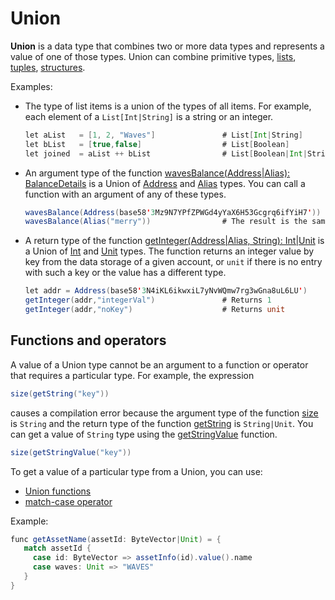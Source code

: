 # Union

**Union** is a data type that combines two or more data types and represents a value of one of those types. Union can combine primitive types, [lists](/en/ride/data-types/list), [tuples](/en/ride/data-types/tuple), [structures](/en/ride/structures/).

Examples: 

* The type of list items is a union of the types of all items. For example, each element of a `List[Int|String]` is a string or an integer.

   ```scala
   let aList   = [1, 2, "Waves"]               # List[Int|String]
   let bList   = [true,false]                  # List[Boolean]
   let joined  = aList ++ bList                # List[Boolean|Int|String]
   ```

* An argument type of the function [wavesBalance(Address|Alias): BalanceDetails](/en/ride/functions/built-in-functions/blockchain-functions#waves-balance) is a Union of [Address](/en/ride/structures/common-structures/address) and [Alias](/en/ride/structures/common-structures/alias) types. You can call a function with an argument of any of these types.

   ```scala
   wavesBalance(Address(base58'3Mz9N7YPfZPWGd4yYaX6H53Gcgrq6ifYiH7'))
   wavesBalance(Alias("merry"))                # The result is the same
   ```

* A return type of the function [getInteger(Address|Alias, String): Int|Unit](/en/ride/functions/built-in-functions/account-data-storage-functions#get-string) is a Union of [Int](/en/ride/v4/data-types/int) and [Unit](/en/ride/data-types/unit) types. The function returns an integer value by key from the data storage of a given account, or `unit` if there is no entry with such a key or the value has a different type.

   ```scala
   let addr = Address(base58'3N4iKL6ikwxiL7yNvWQmw7rg3wGna8uL6LU')
   getInteger(addr,"integerVal")               # Returns 1
   getInteger(addr,"noKey")                    # Returns unit
   ```

## Functions and operators

A value of a Union type cannot be an argument to a function or operator that requires a particular type. For example, the expression 

```scala
size(getString("key"))
```

causes a compilation error because the argument type of the function [size](/en/ride/functions/built-in-functions/string-functions#size-string-int) is `String` and the return type of the function [getString](/en/ride/functions/built-in-functions/account-data-storage-functions#getstring-string-unit) is `String|Unit`. You can get a value of `String` type using the [getStringValue](/en/ride/functions/built-in-functions/account-data-storage-functions#getstringvalue-string-string) function.

```scala
size(getStringValue("key"))
```

To get a value of a particular type from a Union, you can use:

* [Union functions](/en/ride/functions/built-in-functions/list-functions)
* [match-case operator](/en/ride/operators/match-case)

Example:

```scala
func getAssetName(assetId: ByteVector|Unit) = {
   match assetId {
     case id: ByteVector => assetInfo(id).value().name
     case waves: Unit => "WAVES"
   }
}
```

